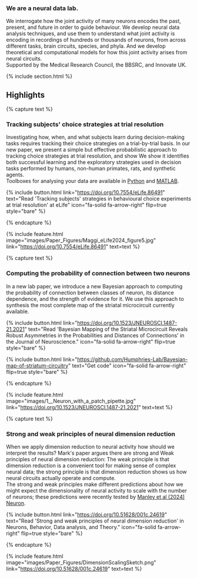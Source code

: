 ---
---

### We are a neural data lab.

We interrogate how the joint activity of many neurons encodes the past, present, and future in order to guide behaviour.  We develop neural data analysis techniques, and use them to understand what joint activity is encoding in recordings of hundreds or thousands of neurons, from across different tasks, brain circuits, species, and phyla. And we develop theoretical and computational models for how this joint activity arises from neural circuits.
​<br>
Supported by the Medical Research Council, the BBSRC, and Innovate UK.

{% include section.html %}

## Highlights

{% capture text %}

### Tracking subjects' choice strategies at trial resolution
Investigating how, when, and what subjects learn during decision-making tasks requires tracking their choice strategies on a trial-by-trial basis. In our new paper, we present a simple but effective probabilistic approach to tracking choice strategies at trial resolution, and show We show it identifies both successful learning and the exploratory strategies used in decision tasks performed by humans, non-human primates, rats, and synthetic agents. 
<br>
Toolboxes for analysing your data are available in [Python](https://github.com/Humphries-Lab/Bayesian_Strategy_Analysis_Python) and [MATLAB](https://github.com/Humphries-Lab/Bayesian_Strategy_Analysis_MATLAB).

{%
  include button.html
  link="https://doi.org/10.7554/eLife.86491"
  text="Read 'Tracking subjects' strategies in behavioural choice experiments at trial resolution' at eLife"
  icon="fa-solid fa-arrow-right"
  flip=true
  style="bare"
%}

{% endcapture %}

{%
  include feature.html
  image="images/Paper_Figures/Maggi_eLife2024_figure5.jpg"
  link="https://doi.org/10.7554/eLife.86491"
  text=text
%}

{% capture text %}

### Computing the probability of connection between two neurons
In a new lab paper, we introduce a new Bayesian approach to computing the probability of connection between classes of neuron, its distance dependence, and the strength of evidence for it. We use this approach to synthesis the most complete map of the striatal microcircuit currently available. 

{%
  include button.html
  link="https://doi.org/10.1523/JNEUROSCI.1487-21.2021"
  text="Read 'Bayesian Mapping of the Striatal Microcircuit Reveals Robust Asymmetries in the Probabilities and Distances of Connections' in the Journal of Neuroscience."
  icon="fa-solid fa-arrow-right"
  flip=true
  style="bare"
%}

{%
  include button.html
  link="https://github.com/Humphries-Lab/Bayesian-map-of-striatum-circuitry"
  text="Get code"
  icon="fa-solid fa-arrow-right"
  flip=true
  style="bare"
%}

{% endcapture %}

{%
  include feature.html
  image="images/1__Neuron_with_a_patch_pipette.jpg"
  link="https://doi.org/10.1523/JNEUROSCI.1487-21.2021"
  text=text
%}

{% capture text %}
### Strong and weak principles of neural dimension reduction
When we apply dimension reduction to neural activity how should we interpret the results? Mark's paper argues there are strong and Weak principles of neural dimension reduction: The weak principle is that dimension reduction is a convenient tool for making sense of complex neural data; the strong principle is that dimension reduction shows us how neural circuits actually operate and compute. 
<br>
The strong and weak principles make different predictions about how we might expect the dimensionality of neural activity to scale with the number of neurons; these predictions were recently tested by [Manley et al (2024) Neuron](https://doi.org/10.1016/j.neuron.2024.02.011).


{%
  include button.html
  link="https://doi.org/10.51628/001c.24619"
  text="Read 'Strong and weak principles of neural dimension reduction' in Neurons, Behavior, Data analysis, and Theory."
  icon="fa-solid fa-arrow-right"
  flip=true
  style="bare"
%}

{% endcapture %}

{%
  include feature.html
  image="images/Paper_Figures/DimensionScalingSketch.png"
  link="https://doi.org/10.51628/001c.24619"
  text=text
%}

